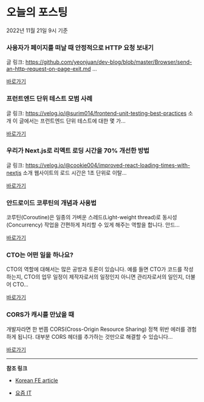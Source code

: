# 오늘의 포스팅 
2022년 11월 21일 9시 기준 

###  사용자가 페이지를 떠날 때 안정적으로 HTTP 요청 보내기 

 글 링크: https://github.com/yeonjuan/dev-blog/blob/master/Browser/send-an-http-request-on-page-exit.md ... 

 [바로가기](https://kofearticle.substack.com/p/korean-fe-article-http) 

###   프런트엔드 단위 테스트 모범 사례 

 글 링크: https://velog.io/@surim014/frontend-unit-testing-best-practices 소개 이 글에서는 프런트엔드 단위 테스트에 대한 몇 가... 

 [바로가기](https://kofearticle.substack.com/p/korean-fe-article-043) 

###  우리가 Next.js로 리액트 로딩 시간을 70% 개선한 방법 

 글 링크: https://velog.io/@cookie004/improved-react-loading-times-with-nextjs 소개 웹사이트의 로드 시간은 1초 단위로 이탈... 

 [바로가기](https://kofearticle.substack.com/p/korean-fe-article-nextjs-70) 

### 안드로이드 코루틴의 개념과 사용법 

 코루틴(Coroutine)은 일종의 가벼운 스레드(Light-weight thread)로 동시성(Concurrency) 작업을 간편하게 처리할 수 있게 해주는 역할을 합니다. 안드... 

 [바로가기](https://yozm.wishket.com/magazine/detail/1793/) 

### CTO는 어떤 일을 하나요? 

 CTO의 역할에 대해서는 많은 공방과 토론이 있습니다. 예를 들면 CTO가 코드를 작성하는지, CTO의 업무 일정이 제작자로서의 일정인지 아니면 관리자로서의 일인지, 더불어 CTO... 

 [바로가기](https://yozm.wishket.com/magazine/detail/1791/) 

### CORS가 캐시를 만났을 때 

 개발자라면 한 번쯤 CORS(Cross-Origin Resource Sharing) 정책 위반 에러를 경험하게 됩니다. 대부분 CORS 헤더를 추가하는 것만으로 해결할 수 있습니다... 

 [바로가기](https://yozm.wishket.com/magazine/detail/1782/) 

---

**참조 링크**

- [Korean FE article](https://kofearticle.substack.com) 

- [요즘 IT](https://yozm.wishket.com/magazine) 

